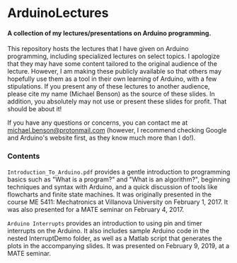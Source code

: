 # ArduinoLectures
#### A collection of my lectures/presentations on Arduino programming. ####

This repository hosts the lectures that I have given on Arduino programming, including specialized lectures on select topics. I apologize that they may have some content tailored to the original audience of the lecture. However, I am making these publicly available so that others may hopefully use them as a tool in their own learning of Arduino, with a few stipulations. If you present any of these lectures to another audience, please cite my name (Michael Benson) as the source of these slides. In addition, you absolutely may not use or present these slides for profit. That should be about it!

If you have any questions or concerns, you can contact me at michael.benson@protonmail.com (however, I recommend checking Google and Arduino's website first, as they know much more than I do!).


### Contents ###

`Introduction_To_Arduino.pdf` provides a gentle introduction to programming basics such as "What is a program?" and "What is an algorithm?", beginning techniques and syntax with Arduino, and a quick discussion of tools like flowcharts and finite state machines. It was originally presented in the course ME 5411: Mechatronics at Villanova University on February 1, 2017. It was also presented for a MATE seminar on February 4, 2017.

`Arduino Interrupts` provides an introduction to using pin and timer interrupts on the Arduino. It also includes sample Arduino code in the nested InterruptDemo folder, as well as a Matlab script that generates the plots in the accompanying slides. It was presented on February 9, 2019, at a MATE seminar.